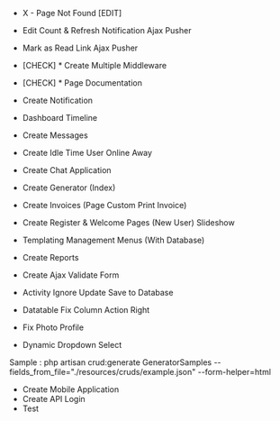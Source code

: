- X - Page Not Found [EDIT]
- Edit Count & Refresh Notification Ajax Pusher
- Mark as Read Link Ajax Pusher

- [CHECK] * Create Multiple Middleware
- [CHECK] * Page Documentation
- Create Notification
- Dashboard Timeline
- Create Messages
- Create Idle Time User Online Away
- Create Chat Application
- Create Generator (Index)
- Create Invoices (Page Custom Print Invoice)
- Create Register & Welcome Pages (New User) Slideshow
- Templating Management Menus (With Database)
- Create Reports
- Create Ajax Validate Form

- Activity Ignore Update Save to Database
- Datatable Fix Column Action Right
- Fix Photo Profile
- Dynamic Dropdown Select

Sample :
php artisan crud:generate GeneratorSamples --fields_from_file="./resources/cruds/example.json" --form-helper=html

- Create Mobile Application
- Create API Login
- Test
